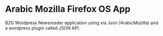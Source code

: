 Arabic Mozilla Firefox OS App
========

B2G Wordpress Newsreader application using via Json (ArabicMozilla) and a wordpress plugin called JSON API.
